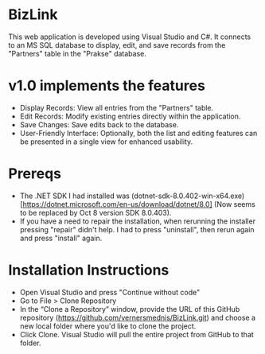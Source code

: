 # BizLink
This web application is developed using Visual Studio and C#. It connects to an MS SQL database to display, edit, and save records from the "Partners" table in the "Prakse" database.


# v1.0 implements the features
 - Display Records: View all entries from the "Partners" table.
 - Edit Records: Modify existing entries directly within the application.
 - Save Changes: Save edits back to the database.
 - User-Friendly Interface: Optionally, both the list and editing features can be presented in a single view for enhanced usability.

 # Prereqs
  - The .NET SDK I had installed was (dotnet-sdk-8.0.402-win-x64.exe)[https://dotnet.microsoft.com/en-us/download/dotnet/8.0] (Now seems to be replaced by Oct 8 version SDK 8.0.403).
  - If you have a need to repair the installation, when rerunning the installer pressing "repair" didn't help. I had to press "uninstall", then rerun again and press "install" again.

 # Installation Instructions
  - Open Visual Studio and press "Continue without code"
  - Go to File > Clone Repository 
  - In the “Clone a Repository” window, provide the URL of this GitHub repository (https://github.com/vernersmednis/BizLink.git) and choose a new local folder where you'd like to clone the project.
  - Click Clone. Visual Studio will pull the entire project from GitHub to that folder.
